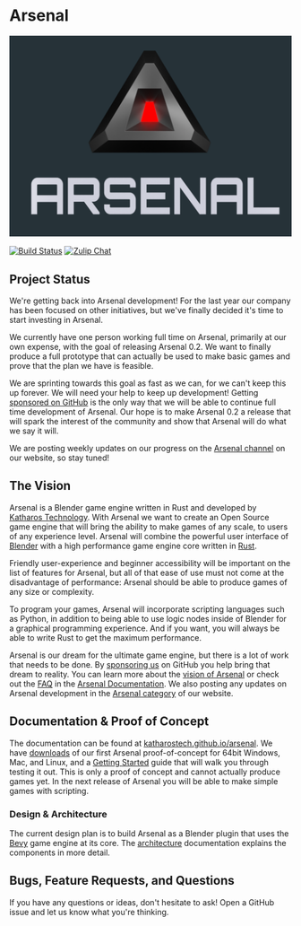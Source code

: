 # Arsenal

![arsenal_banner]

[![Build Status][build_status_img]][build_status_lnk] [![Zulip Chat][zulip_chat_img]][zulip_chat_lnk]

[arsenal_banner]: ./docs/logo/logo-3d-banner-with-bg.png
[build_status_img]: https://cloud.drone.io/api/badges/katharostech/arsenal/status.svg
[build_status_lnk]: https://cloud.drone.io/katharostech/arsenal
[zulip_chat_img]: https://img.shields.io/badge/Zulip-Chat-blueviolet
[zulip_chat_lnk]: https://arsenal.zulipchat.com/join/2jh4ftz4wvfqfmkt57b2cfkl/

## Project Status

We're getting back into Arsenal development! For the last year our company has been focused on other initiatives, but we've finally decided it's time to start investing in Arsenal.

We currently have one person working full time on Arsenal, primarily at our own expense, with the goal of releasing Arsenal 0.2. We want to finally produce a full prototype that can actually be used to make basic games and prove that the plan we have is feasible.

We are sprinting towards this goal as fast as we can, for we can't keep this up forever. We will need your help to keep up development! Getting [sponsored on GitHub][sponsor] is the only way that we will be able to continue full time development of Arsenal. Our hope is to make Arsenal 0.2 a release that will spark the interest of the community and show that Arsenal will do what we say it will.

We are posting weekly updates on our progress on the [Arsenal channel][arsenal_channel] on our website, so stay tuned!

[arsenal_channel]: https://katharostech.com/tag/arsenal

## The Vision

Arsenal is a Blender game engine written in Rust and developed by [Katharos Technology][katharostech.com]. With Arsenal we want to create an Open Source game engine that will bring the ability to make games of any scale, to users of any experience level. Arsenal will combine the powerful user interface of [Blender] with a high performance game engine core written in [Rust].

Friendly user-experience and beginner accessibility will be important on the list of features for Arsenal, but all of that ease of use must not come at the disadvantage of performance: Arsenal should be able to produce games of any size or complexity.

To program your games, Arsenal will incorporate scripting languages such as Python, in addition to being able to use logic nodes inside of Blender for a graphical programming experience. And if you want, you will always be able to write Rust to get the maximum performance.

Arsenal is our dream for the ultimate game engine, but there is a lot of work that needs to be done. By [sponsoring us][sponsor] on GitHub you help bring that dream to reality. You can learn more about the [vision of Arsenal][vision] or check out the [FAQ] in the [Arsenal Documentation][docs]. We also posting any updates on Arsenal development in the [Arsenal category][category] of our website.

[blender]: https://blender.org
[rust]: https://rust-lang.org
[sponsor]: https://github.com/sponsors/katharostech
[faq]: https://katharostech.github.io/arsenal/FAQ.html
[docs]: https://katharostech.github.io/arsenal/index.html
[vision]: https://katharostech.github.io/arsenal/vision.html
[category]: https://katharostech.com/tag/arsenal

## Documentation & Proof of Concept

The documentation can be found at [katharostech.github.io/arsenal][docs]. We have [downloads] of our first Arsenal proof-of-concept for 64bit Windows, Mac, and Linux, and a [Getting Started][started] guide that will walk you through testing it out. This is only a proof of concept and cannot actually produce games yet. In the next release of Arsenal you will be able to make simple games with scripting.

[arsenal_feed]: https://katharostech.com/tag/arsenal
[katharostech.com]: https://katharostech.com
[downloads]: https://github.com/katharostech/arsenal/releases
[started]: https://katharostech.github.io/arsenal/getting-started.html

### Design & Architecture

The current design plan is to build Arsenal as a Blender plugin that uses the [Bevy] game engine at its core. The [architecture] documentation explains the components in more detail.

[bevy]: https://bevyengine.org/
[architecture]: https://katharostech.github.io/arsenal/development-guide/architecture.html

## Bugs, Feature Requests, and Questions

If you have any questions or ideas, don't hesitate to ask! Open a GitHub issue and let us know what you're thinking.
